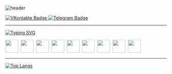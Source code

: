 ![header](https://capsule-render.vercel.app/api?type=waving&color=gradient&height=256&section=header&text=Hello%20World!&fontSize=75&animation=fadeIn&fontAlignY=38&desc=Welcome%20to%20my%20GitHub%20profile!%20Put%20stars,%20fork%20and%20contribute!&descAlignY=51&descAlign=62)

<div id="badges">
  <a href="https://vk.com/vladimir_00">
    <img src="https://img.shields.io/badge/VKontakte-%234C75A3?style=flat&logo=vk&logoColor=white&link=https%3A%2F%2Fvk.com%2Fvladimir_00" alt="VKontakte Badge"/>
  </a>
  <a href="https://t.me/Ni9ght_IGT">
    <img src="https://img.shields.io/badge/Telegram-%230088cc?style=flat&logo=telegram&logoColor=white&link=https%3A%2F%2Ft.me%2FNi9ght_IGT" alt="Telegram Badge"/>
  </a>
</div>

---

[![Typing SVG](https://readme-typing-svg.herokuapp.com?color=%2336BCF7&lines=Languages+and+Tools)](https://git.io/typing-svg)

<img src="https://cdn.jsdelivr.net/gh/devicons/devicon@latest/icons/cplusplus/cplusplus-original.svg" width="40" height="40"/>&nbsp;
<img src="https://cdn.jsdelivr.net/gh/devicons/devicon@latest/icons/python/python-original.svg" width="40" height="40"/>&nbsp;
<img src="https://cdn.jsdelivr.net/gh/devicons/devicon@latest/icons/html5/html5-original.svg" width="40" height="40"/>&nbsp;
<img src="https://cdn.jsdelivr.net/gh/devicons/devicon@latest/icons/androidstudio/androidstudio-original.svg" width="40" height="40"/>&nbsp;
<img src="https://cdn.jsdelivr.net/gh/devicons/devicon@latest/icons/arduino/arduino-original-wordmark.svg" width="40" height="40"/>&nbsp;
<img src="https://cdn.jsdelivr.net/gh/devicons/devicon@latest/icons/azuresqldatabase/azuresqldatabase-original.svg" width="40" height="40"/>&nbsp;
<img src="https://cdn.jsdelivr.net/gh/devicons/devicon@latest/icons/cmake/cmake-original.svg" width="40" height="40"/>&nbsp;
<img src="https://cdn.jsdelivr.net/gh/devicons/devicon@latest/icons/css3/css3-original.svg" width="40" height="40"/>&nbsp;
<img src="https://cdn.jsdelivr.net/gh/devicons/devicon@latest/icons/photoshop/photoshop-original.svg" width="40" height="40"/>&nbsp;

---

[![Top Langs](https://github-readme-stats.vercel.app/api/top-langs/?username=VAUsIGT&layout=compact&theme=shadow_blue)](https://github.com/anuraghazra/github-readme-stats)


<img src="https://komarev.com/ghpvc/?username=VAUsIGT&style=flat-square&color=blue" alt=""/>
